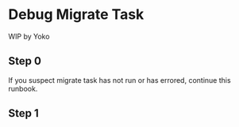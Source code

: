 # Debug Migrate Task

WIP by Yoko

## Step 0
If you suspect migrate task has not run or has errored, continue this runbook.

## Step 1
